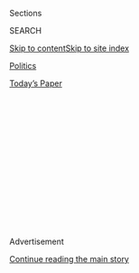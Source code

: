 <div id="app">

<div>

<div>

<div>

<div class="NYTAppHideMasthead css-1q2w90k e1suatyy0">

<div class="section css-ui9rw0 e1suatyy2">

<div class="css-eph4ug er09x8g0">

<div class="css-6n7j50">

</div>

<span class="css-1dv1kvn">Sections</span>

<div class="css-10488qs">

<span class="css-1dv1kvn">SEARCH</span>

</div>

[Skip to content](#site-content)[Skip to site
index](#site-index)

</div>

<div id="masthead-section-label" class="css-1wr3we4 eaxe0e00">

[Politics](https://www.nytimes.com/section/politics)

</div>

<div class="css-10698na e1huz5gh0">

</div>

</div>

<div id="masthead-bar-one" class="section hasLinks css-15hmgas e1csuq9d3">

<div class="css-uqyvli e1csuq9d0">

</div>

<div class="css-1uqjmks e1csuq9d1">

</div>

<div class="css-9e9ivx">

[](https://myaccount.nytimes.com/auth/login?response_type=cookie&client_id=vi)

</div>

<div class="css-1bvtpon e1csuq9d2">

[Today’s
Paper](https://www.nytimes.com/section/todayspaper)

</div>

</div>

</div>

</div>

<div data-aria-hidden="false">

<div id="site-content" data-role="main">

<div>

<div class="css-1aor85t" style="opacity:0.000000001;z-index:-1;visibility:hidden">

<div class="css-1hqnpie">

<div class="css-epjblv">

<span class="css-17xtcya">[Politics](/section/politics)</span><span class="css-x15j1o">|</span><span class="css-fwqvlz">Trump’s
Trade War Could Put Swiss-Size Dent in Global Economy, I.M.F.
Warns</span>

</div>

<div class="css-k008qs">

<div class="css-1iwv8en">

<span class="css-18z7m18"></span>

<div>

</div>

</div>

<span class="css-1n6z4y">https://nyti.ms/35gME9x</span>

<div class="css-1705lsu">

<div class="css-4xjgmj">

<div class="css-4skfbu" data-role="toolbar" data-aria-label="Social Media Share buttons, Save button, and Comments Panel with current comment count" data-testid="share-tools">

  - 
  - 
  - 
  - 
    
    <div class="css-6n7j50">
    
    </div>

  - 

</div>

</div>

</div>

</div>

</div>

</div>

<div id="NYT_TOP_BANNER_REGION" class="css-13pd83m">

</div>

<div id="top-wrapper" class="css-1sy8kpn">

<div id="top-slug" class="css-l9onyx">

Advertisement

</div>

[Continue reading the main
story](#after-top)

<div class="ad top-wrapper" style="text-align:center;height:100%;display:block;min-height:250px">

<div id="top" class="place-ad" data-position="top" data-size-key="top">

</div>

</div>

<div id="after-top">

</div>

</div>

<div id="sponsor-wrapper" class="css-1hyfx7x">

<div id="sponsor-slug" class="css-19vbshk">

Supported by

</div>

[Continue reading the main
story](#after-sponsor)

<div id="sponsor" class="ad sponsor-wrapper" style="text-align:center;height:100%;display:block">

</div>

<div id="after-sponsor">

</div>

</div>

<div class="css-1vkm6nb ehdk2mb0">

# Trump’s Trade War Could Put Swiss-Size Dent in Global Economy, I.M.F. Warns

</div>

<div class="css-79elbk" data-testid="photoviewer-wrapper">

<div class="css-z3e15g" data-testid="photoviewer-wrapper-hidden">

</div>

<div class="css-1a48zt4 ehw59r15" data-testid="photoviewer-children">

![<span class="css-16f3y1r e13ogyst0" data-aria-hidden="true">Kristalina
Georgieva, the managing director of the International Monetary Fund,
warned on Tuesday of the growing economic fallout from President Trump’s
trade
war.</span><span class="css-cnj6d5 e1z0qqy90" itemprop="copyrightHolder"><span class="css-1ly73wi e1tej78p0">Credit...</span><span><span>Jonathan
Ernst/Reuters</span></span></span>](https://static01.nyt.com/images/2019/10/08/business/08DC-TRADEECON-01/merlin_161906535_b04ddc6e-a716-4f87-9bef-9f83b68056c1-articleLarge.jpg?quality=75&auto=webp&disable=upscale)

</div>

</div>

<div class="css-xt80pu e12qa4dv0">

<div class="css-18e8msd">

<div class="css-vp77d3 epjyd6m0">

<div class="css-1baulvz">

By [<span class="css-1baulvz last-byline" itemprop="name">Ana
Swanson</span>](https://www.nytimes.com/by/ana-swanson)

</div>

</div>

  - 
    
    <div class="css-ld3wwf e16638kd2">
    
    Oct. 8,
    2019
    
    </div>

  - 
    
    <div class="css-4xjgmj">
    
    <div class="css-d8bdto" data-role="toolbar" data-aria-label="Social Media Share buttons, Save button, and Comments Panel with current comment count" data-testid="share-tools">
    
      - 
      - 
      - 
      - 
        
        <div class="css-6n7j50">
        
        </div>
    
      - 
    
    </div>
    
    </div>

</div>

</div>

<div class="section meteredContent css-1r7ky0e" name="articleBody" itemprop="articleBody">

<div class="css-1fanzo5 StoryBodyCompanionColumn">

<div class="css-53u6y8">

WASHINGTON — The new head of the International Monetary Fund warned on
Tuesday that America’s trade war with China could cost the global
economy around $700 billion by 2020 — a loss equivalent to the size of
Switzerland’s entire economy.

In her first speech as managing director, Kristalina Georgieva said the
global economy had shifted from a synchronized upswing two years ago to
a synchronized slowdown, weighed down in part by the pain of President
Trump’s trade war. The fund will be downgrading its projections for
global growth in 2019 and 2020 next week, when it releases new
projections of the economic losses related to the trade war between the
United States and China.

“We have spoken in the past about the dangers of trade disputes,” Ms.
Georgieva said. “Now, we see that they are actually taking a toll.”

The warning comes at a potential turning point in the trade conflict
between the world’s two largest economies. [American and Chinese
negotiators are meeting in Washington this
week](https://www.nytimes.com/2019/09/21/business/united-states-china-trade.html)
to try to resolve a trade war that has begun to inflict economic pain in
both countries. Negotiators are hoping to reach an agreement that would
improve some of the Chinese economic practices the Trump administration
has complained about and potentially roll back some of the tariffs Mr.
Trump has placed on more than $360 billion of Chinese goods.

</div>

</div>

<div class="css-1fanzo5 StoryBodyCompanionColumn">

<div class="css-53u6y8">

The stakes for some type of resolution are high. The United States is
poised to raise tariffs on $250 billion of Chinese goods to 30 percent
from 25 percent next Tuesday and plans to tax more consumer goods,
including laptops, smartphones and apparel, in December. Barring an
agreement, the Trump administration will tax nearly every product that
the country imports from China by the year’s end.

In a note to investors, Joshua Shapiro, the chief United States
economist at the research firm MFR, said that the path of the American
economy was partly dependent on “political decisions regarding tariffs
and other measures that are designed to force China’s hand.”

“In this very dangerous game of ‘chicken,’ the global economy may end up
as roadkill,” Mr. Shapiro said.

Economists have debated how much of the global economic slowdown is a
result of trade tensions and how much stems from other factors,
including sluggish growth in Europe and a credit slowdown in China. The
Trump administration has blamed weak growth overseas, as well as a
relatively tight monetary policy from the Federal Reserve.

But as the trade conflict has dragged on and the United States and China
have steadily expanded the lists of goods that are subject to tariffs,
the costs of the trade war are becoming more evident.

</div>

</div>

<div class="css-1fanzo5 StoryBodyCompanionColumn">

<div class="css-53u6y8">

Major measures of consumer sentiment have dipped, with many consumers
citing tariffs as a reason for their pessimism. Last week, a closely
watched gauge of American manufacturing revealed that factories had
slowed for the second straight month in September, while new export
orders plummeted.

Other countries have also suffered. German factory orders have plunged,
in part because Chinese companies that have been hurt by the trade war
have less money to spend on German machinery. That [threatens to clamp
down on German
spending](https://www.nytimes.com/2019/10/01/business/wto-global-trade.html),
which would spill over to affect other parts of the eurozone.

Major international institutions have also slashed their expectations
for global growth. In a report last week, the World Trade Organization
halved its forecast for growth in the global trade of goods to only 1.2
percent during 2019, in what would be the weakest year since 2009.

[In a speech on
Monday](https://www.worldbank.org/en/news/speech/2019/10/07/driving-growth-from-the-ground-up)
in Montreal, David Malpass, the president of the World Bank, said the
institution would also be lowering its most recent forecast for global
economic growth.

In June, the World Bank said that it expected the global economy to grow
by 2.6 percent in 2019, the slowest pace in three years. But growth this
year has slowed further as a result of Britain’s potential exit from the
European Union, a recession in Europe and global trade uncertainty, Mr.
Malpass said.

In her address, Ms. Georgieva warned that global trade growth has come
to a near standstill, weighing on global manufacturing and investment.
The slowdown threatens to spill over to the service sector and consumer
behavior, as well, she said.

She added that, even if growth picked up in 2020, trade tensions were
leading to changes that might last a generation. Supply chains have been
broken as companies that once manufactured products in China have tried
to find alternatives in order to avoid the tariffs. And a broader fight
between the United States and China over which country will dominate
technologies like 5G is creating “a ‘digital Berlin Wall’ that forces
countries to choose between technological systems,” she said.

</div>

</div>

<div class="css-1fanzo5 StoryBodyCompanionColumn">

<div class="css-53u6y8">

That $700 billion loss due to the trade war with China translates to
roughly 0.8 percent of global gross domestic product, she said, and
includes more than $200 billion of direct losses to businesses and
consumers. Much larger secondary effects from a loss of confidence and
disruption to markets will also occur.

“In this scenario, the whole economy of Switzerland disappears,” Ms.
Georgieva said.

Until recently, much of the American economy had been insulated from the
pain of the trade war. That is because the bulk of the economy is
powered by consumption and services, unlike some smaller countries that
are more exposed to shifting global winds of trade. Trade accounts for
just 27 percent of the American economy, according to World Bank
figures, less than China at 38 percent and Germany at 87 percent.

The Trump administration has argued that the tariffs it began imposing
more than a year ago are having only a limited impact on the American
economy. Officials have blamed any signs of slowdown on weakness
overseas, a strong United States dollar dragging on exports and the
actions of the Federal Reserve, which has maintained tighter monetary
conditions than many global central banks.

“We are still suffering the aftermath of severe monetary restraint in
2018,” Larry Kudlow, one of the White House’s top economic advisers,
said in an interview on Friday on Fox Business. “And the eurozone in
general is in a virtual recession.”

But several recent studies — from academics, Wall Street researchers and
the Federal Reserve — have found varying degrees of economic damage from
Mr. Trump’s trade policies, primarily through reduced business
investment.

Steven J. Davis, an economist at the University of Chicago who has built
several indexes to measure policy uncertainty, [wrote in a research
paper released in
August](http://www.policyuncertainty.com/media/Rising%20Policy%20Uncertainty.pdf)
that Mr. Trump’s trade uncertainty had unsettled trading partners and
the global economy, contributed to depressed investment and become a
major source of volatility in stock markets. Mr. Davis called those
developments “an extraordinary departure from recent history” for
American trade policy.

In [another recent
study](https://www2.bc.edu/matteo-iacoviello/research_files/TPU_PAPER.pdf),
Fed economists estimated that trade policy uncertainty reduced the level
of investment in the United States by at least 1 percent in 2018, which
equates to several hundred billions of dollars.

</div>

</div>

<div class="css-1fanzo5 StoryBodyCompanionColumn">

<div class="css-53u6y8">

Goldman Sachs researchers ran a similar analysis this month, but they
came to a much different conclusion. The trade war, they said in a
research note, was having only “modest” effects on investment in the
United States.

In [a paper published Monday](https://www.nber.org/papers/w26353),
Michael Waugh, a professor of economics at the New York University
Leonard N. Stern School of Business, argued that China’s retaliatory
tariffs were also having an effect on spending by Americans. The paper
showed that parts of the United States that were most exposed to the
tariffs China had put on American products in response to the trade war
— including the upper Midwest, the West Coast, and parts of Texas,
Kansas, Oklahoma and Nebraska — had also seen a drop in consumer
spending on automobiles, as well as job creation.

“The retaliation is having real impacts on the people that are hit by
it,” Mr. Waugh said.

Trade uncertainty has also factored prominently in the Fed’s recent
interest rate cuts. Fed officials reduced borrowing costs in July for
the first time since the Great Recession, then followed that up with a
second move in September.

In both cases, Chair Jerome H. Powell cited slowing global growth and
trade tensions as factors that had put central bank officials on guard
by intensifying risks to the economic outlook. The question now is
whether the central bank will lower rates again, or whether it views its
moves so far as sufficient protection for the economy. Officials have
left the door open to a cut at their late-October meeting without
clearly signaling that one is coming.

“Growth around much of the world has weakened over the past year and a
half, and uncertainties around trade, Brexit and other issues pose risks
to the outlook,” Mr. Powell said during a speech Tuesday in Denver.

</div>

</div>

</div>

<div>

</div>

<div>

</div>

<div>

</div>

<div>

<div id="bottom-wrapper" class="css-1ede5it">

<div id="bottom-slug" class="css-l9onyx">

Advertisement

</div>

[Continue reading the main
story](#after-bottom)

<div id="bottom" class="ad bottom-wrapper" style="text-align:center;height:100%;display:block;min-height:90px">

</div>

<div id="after-bottom">

</div>

</div>

</div>

</div>

</div>

## Site Index

<div>

</div>

## Site Information Navigation

  - [© <span>2020</span> <span>The New York Times
    Company</span>](https://help.nytimes.com/hc/en-us/articles/115014792127-Copyright-notice)

<!-- end list -->

  - [NYTCo](https://www.nytco.com/)
  - [Contact
    Us](https://help.nytimes.com/hc/en-us/articles/115015385887-Contact-Us)
  - [Work with us](https://www.nytco.com/careers/)
  - [Advertise](https://nytmediakit.com/)
  - [T Brand Studio](http://www.tbrandstudio.com/)
  - [Your Ad
    Choices](https://www.nytimes.com/privacy/cookie-policy#how-do-i-manage-trackers)
  - [Privacy](https://www.nytimes.com/privacy)
  - [Terms of
    Service](https://help.nytimes.com/hc/en-us/articles/115014893428-Terms-of-service)
  - [Terms of
    Sale](https://help.nytimes.com/hc/en-us/articles/115014893968-Terms-of-sale)
  - [Site
    Map](https://spiderbites.nytimes.com)
  - [Help](https://help.nytimes.com/hc/en-us)
  - [Subscriptions](https://www.nytimes.com/subscription?campaignId=37WXW)

</div>

</div>

</div>

</div>
